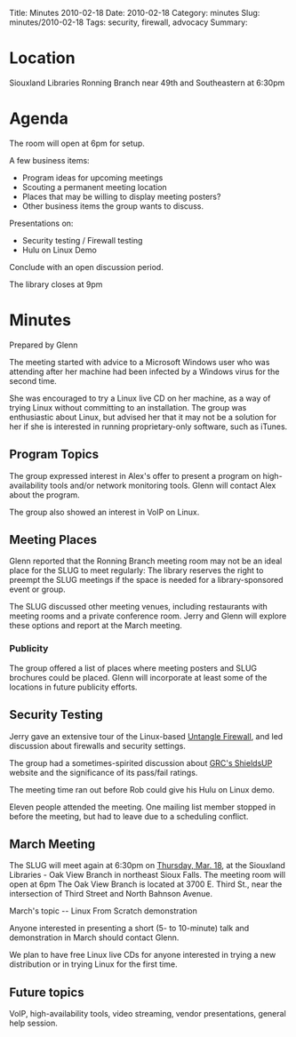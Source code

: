 Title: Minutes 2010-02-18
Date: 2010-02-18
Category: minutes 
Slug: minutes/2010-02-18
Tags: security, firewall, advocacy Summary:

Location
========

Siouxland Libraries Ronning Branch near 49th and Southeastern at 6:30pm

Agenda
======

The room will open at 6pm for setup.

A few business items:

-   Program ideas for upcoming meetings
-   Scouting a permanent meeting location
-   Places that may be willing to display meeting posters?
-   Other business items the group wants to discuss.

Presentations on:

-   Security testing / Firewall testing
-   Hulu on Linux Demo

Conclude with an open discussion period.

The library closes at 9pm

Minutes
=======

Prepared by Glenn

The meeting started with advice to a Microsoft Windows user who was
attending after her machine had been infected by a Windows virus for the
second time.

She was encouraged to try a Linux live CD on her machine, as a way of
trying Linux without committing to an installation. The group was
enthusiastic about Linux, but advised her that it may not be a solution
for her if she is interested in running proprietary-only software, such
as iTunes.

Program Topics
--------------

The group expressed interest in Alex's offer to present a program on
high-availability tools and/or network monitoring tools. Glenn will
contact Alex about the program.

The group also showed an interest in VoIP on Linux.

Meeting Places
--------------

Glenn reported that the Ronning Branch meeting room may not be an ideal
place for the SLUG to meet regularly: The library reserves the right to
preempt the SLUG meetings if the space is needed for a library-sponsored
event or group.

The SLUG discussed other meeting venues, including restaurants with
meeting rooms and a private conference room. Jerry and Glenn will
explore these options and report at the March meeting.

### Publicity

The group offered a list of places where meeting posters and SLUG
brochures could be placed. Glenn will incorporate at least some of the
locations in future publicity efforts.

Security Testing
----------------

Jerry gave an extensive tour of the Linux-based [Untangle
Firewall](http://www.untangle.com/), and led discussion about firewalls
and security settings.

The group had a sometimes-spirited discussion about [GRC's
ShieldsUP](https://www.grc.com/x/ne.dll?bh0bkyd2) website and the
significance of its pass/fail ratings.

The meeting time ran out before Rob could give his Hulu on Linux demo.

Eleven people attended the meeting. One mailing list member stopped in
before the meeting, but had to leave due to a scheduling conflict.

March Meeting
-------------

The SLUG will meet again at 6:30pm on [Thursday, Mar.
18](Meetings:2010-03-18 "wikilink"), at the Siouxland Libraries - Oak
View Branch in northeast Sioux Falls. The meeting room will open at 6pm
The Oak View Branch is located at 3700 E. Third St., near the
intersection of Third Street and North Bahnson Avenue.

March's topic -- Linux From Scratch demonstration

Anyone interested in presenting a short (5- to 10-minute) talk and
demonstration in March should contact Glenn.

We plan to have free Linux live CDs for anyone interested in trying a
new distribution or in trying Linux for the first time.

Future topics
-------------

VoIP, high-availability tools, video streaming, vendor presentations,
general help session.

